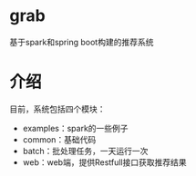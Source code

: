 # grab

基于spark和spring boot构建的推荐系统

# 介绍

目前，系统包括四个模块：

- examples：spark的一些例子
- common：基础代码
- batch：批处理任务，一天运行一次
- web：web端，提供Restfull接口获取推荐结果
